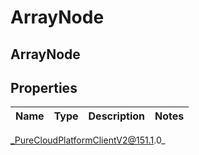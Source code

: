 # ArrayNode

## ArrayNode

## Properties

|Name | Type | Description | Notes|
|------------ | ------------- | ------------- | -------------|



_PureCloudPlatformClientV2@151.1.0_
